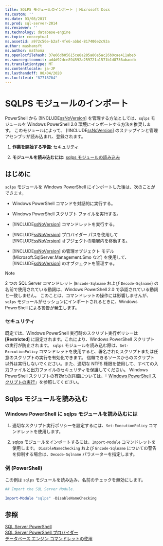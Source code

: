 ```yaml
---
title: SQLPS モジュールのインポート | Microsoft Docs
ms.custom: ''
ms.date: 03/08/2017
ms.prod: sql-server-2014
ms.reviewer: ''
ms.technology: database-engine
ms.topic: conceptual
ms.assetid: a972c56e-b2af-4fe6-abbd-817406e2c93a
author: mashamsft
ms.author: mathoma
ms.openlocfilehash: 37e66db05615ce8a285a80e5ac26b0cae411abeb
ms.sourcegitcommit: ad4d92dce894592a259721a1571b1d8736abacdb
ms.translationtype: MT
ms.contentlocale: ja-JP
ms.lasthandoff: 08/04/2020
ms.locfileid: "87718704"
---
```

# <a name="import-the-sqlps-module"></a>SQLPS モジュールのインポート
  PowerShell から [!INCLUDE[ssNoVersion](../includes/ssnoversion-md.md)] を管理する方法としては、`sqlps` モジュールを Windows PowerShell 2.0 環境にインポートする方法を推奨します。 このモジュールによって、 [!INCLUDE[ssNoVersion](../includes/ssnoversion-md.md)] のスナップインと管理アセンブリが読み込まれ、登録されます。  
  
1.  **作業を開始する準備:**  [セキュリティ](#Security)  
  
2.  **モジュールを読み込むには:**  [sqlps モジュールの読み込み](#LoadSqlps)  
  
## <a name="before-you-begin"></a>はじめに  
 `sqlps` モジュールを Windows PowerShell にインポートした後は、次のことができます。  
  
-   Windows PowerShell コマンドを対話的に実行する。  
  
-   Windows PowerShell スクリプト ファイルを実行する。  
  
-   [!INCLUDE[ssNoVersion](../includes/ssnoversion-md.md)] コマンドレットを実行する。  
  
-   [!INCLUDE[ssNoVersion](../includes/ssnoversion-md.md)] プロバイダー パスを使用して [!INCLUDE[ssNoVersion](../includes/ssnoversion-md.md)] オブジェクトの階層内を移動する。  
  
-   [!INCLUDE[ssNoVersion](../includes/ssnoversion-md.md)] の管理オブジェクト モデル (Microsoft.SqlServer.Management.Smo など) を使用して、 [!INCLUDE[ssNoVersion](../includes/ssnoversion-md.md)] のオブジェクトを管理する。  
  
> [!NOTE]  
>  2 つの SQL Server コマンドレット (`Encode-Sqlname` および `Decode-Sqlname`) の名前で使用されている動詞は、Windows PowerShell 2.0 で承認されている動詞と一致しません。 このことは、コマンドレットの操作には影響しませんが、`sqlps` モジュールがセッションにインポートされるときに、Windows PowerShell による警告が発生します。  
  
###  <a name="security"></a><a name="Security"></a> セキュリティ  
 既定では、Windows PowerShell 実行時のスクリプト実行ポリシーは **[Restricted]** に設定されます。これにより、Windows PowerShell スクリプトの実行が防止されます。 `sqlps` モジュールを読み込む際は、`Set-ExecutionPolicy` コマンドレットを使用すると、署名されたスクリプトまたは任意のスクリプトの実行を有効化できます。 信頼できるソースからのスクリプト以外は実行しないでください。また、適切な NTFS 権限を使用して、すべての入力ファイルと出力ファイルのセキュリティを保護してください。 Windows PowerShell スクリプトの有効化の詳細については、「 [Windows PowerShell スクリプトの実行](https://docs.microsoft.com/powershell/scripting/getting-started/starting-windows-powershell?view=powershell-6#how-to-enable-windows-powershell-ise-on-earlier-releases-of-windows)」を参照してください。  
  
##  <a name="load-the-sqlps-module"></a><a name="LoadSqlps"></a>Sqlps モジュールを読み込む  

### <a name="to-load-the-sqlps-module-in-windows-powershell"></a>Windows PowerShell に sqlps モジュールを読み込むには
  
1.  適切なスクリプト実行ポリシーを設定するには、`Set-ExecutionPolicy` コマンドレットを使用します。  
  
2.  sqlps モジュールをインポートするには、`Import-Module` コマンドレットを使用します。 `DisableNameChecking` および `Encode-Sqlname` についての警告を抑制する場合は、`Decode-Sqlname` パラメーターを指定します。  
  
### <a name="example-powershell"></a>例 (PowerShell)  
 この例は `sqlps` モジュールを読み込み、名前のチェックを無効にします。  
  
```powershell
## Import the SQL Server Module.  
  
Import-Module "sqlps" -DisableNameChecking  
```  

## <a name="see-also"></a>参照  
 [SQL Server PowerShell](../powershell/sql-server-powershell.md)   
 [SQL Server PowerShell プロバイダー](../powershell/sql-server-powershell-provider.md)   
 [データベース エンジン コマンドレットの使用](../../2014/database-engine/use-the-database-engine-cmdlets.md)  

